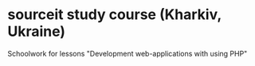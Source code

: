 # sourceit study course (Kharkiv, Ukraine)
Schoolwork for lessons "Development web-applications with using PHP"

